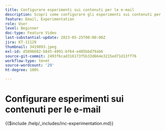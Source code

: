 ```yaml
---
title: Configurare esperimenti sui contenuti per le e-mail
description: Scopri come configurare gli esperimenti sui contenuti per test A/B ed esplora al meglio i contenuti e-mail per raggiungere gli obiettivi aziendali.
feature: Email, Experimentation
role: User
level: Beginner
doc-type: Feature Video
last-substantial-update: 2023-05-25T00:00:00Z
jira: KT-11129
thumbnail: 3419893.jpeg
exl-id: d5896682-b845-4991-bf64-e405bbd79ab6
source-git-commit: 2493f6cad316173f5b33d664e3215ed71d13ff76
workflow-type: tm+mt
source-wordcount: '29'
ht-degree: 100%

---
```


# Configurare esperimenti sui contenuti per le e-mail

{{$include /help/_includes/inc-experimentation.md}}
